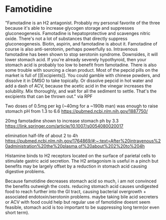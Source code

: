 # Famotidine
"Famotadine is an H2 antagonist. Probably my personal favorite of the three because it's able to increase glycogen storage and suppresses gluconeogenesis. Famotadine is hepatoprotective and scavenges nitric oxide. There's not a lot of substances that directly suppress gluconeogenesis. Biotin, aspirin, and famotadine is about it. Famotadine of course is also anti-serotonin, perhaps powerfully so. Intravenous famotadine has been shown to stop serotonin syndrome. Downsides, it will lower stomach acid. If you're already severely hypothyroid, then your stomach acid is probably too low to benefit from famotadine. There is also some trouble with sourcing a clean product. Most of the pepcid pills on the market is full of [[Excipients]].  You could gamble with chinese powders, and dissolve it in DMSO to take topically. Or dissolve pepcid in hot water and add a dash of ACV, because the acetic acid in the vinegar increases the solubility. Mix thoroughly, and wait for all the sediment to settle. That's the excipients that can be thrown out." via RPF

Two doses of 0.5mg per kg (~40mg for a ~190lb man) was enough to raise stomach pH from 1.3 to 6.6 https://pubmed.ncbi.nlm.nih.gov/1887750/

20mg famotadine shown to increase stomach ph by 3.3 https://link.springer.com/article/10.1007/s0054080020017

elimination half-life of about 2 to 4h https://pubmed.ncbi.nlm.nih.gov/1764869/#:~:text=After%20intravenous%20administration%20the%20plasma,of%20about%202%20to%204h

Histamine binds to H2 receptors located on the surface of parietal cells to stimulate gastric acid secretion. The H2 antagonism is useful in a pinch but benefits may be largely offset by a reduction in stomach acid causing digestive problems.

Because famotidine decreases stomach acid so much, i am not convinced the benefits outweigh the costs. reducing stomach acid causes undigested food to reach further into the GI tract, causing bacterial overgrowth + associated endotoxin/serotonin problems. maybe taking bile acid secreters or ACV with food could help but regular use of famotidine doesnt seem feasible, stomach acid is too important to be suppressing long term(or even short term).